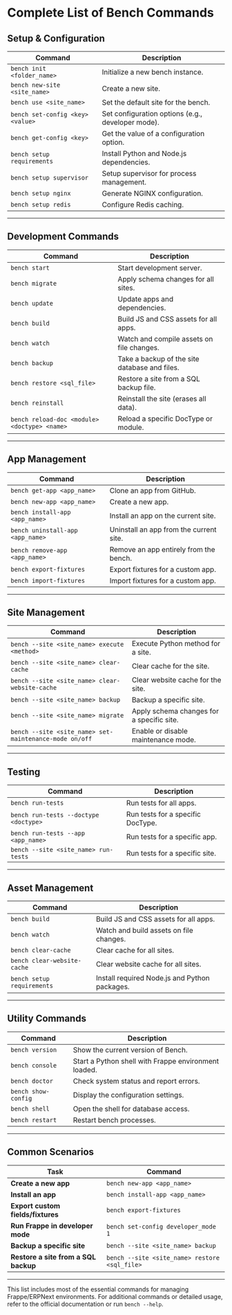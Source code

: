 # Complete List of Bench Commands

## **Setup & Configuration**

| Command                                     | Description                                                |
|---------------------------------------------|------------------------------------------------------------|
| `bench init <folder_name>`                  | Initialize a new bench instance.                          |
| `bench new-site <site_name>`                | Create a new site.                                         |
| `bench use <site_name>`                     | Set the default site for the bench.                       |
| `bench set-config <key> <value>`            | Set configuration options (e.g., developer mode).          |
| `bench get-config <key>`                    | Get the value of a configuration option.                  |
| `bench setup requirements`                  | Install Python and Node.js dependencies.                  |
| `bench setup supervisor`                    | Setup supervisor for process management.                  |
| `bench setup nginx`                         | Generate NGINX configuration.                             |
| `bench setup redis`                         | Configure Redis caching.                                   |

---

## **Development Commands**

| Command                                     | Description                                                |
|---------------------------------------------|------------------------------------------------------------|
| `bench start`                               | Start development server.                                  |
| `bench migrate`                             | Apply schema changes for all sites.                       |
| `bench update`                              | Update apps and dependencies.                             |
| `bench build`                               | Build JS and CSS assets for all apps.                     |
| `bench watch`                               | Watch and compile assets on file changes.                 |
| `bench backup`                              | Take a backup of the site database and files.             |
| `bench restore <sql_file>`                  | Restore a site from a SQL backup file.                    |
| `bench reinstall`                           | Reinstall the site (erases all data).                     |
| `bench reload-doc <module> <doctype> <name>`| Reload a specific DocType or module.                      |

---

## **App Management**

| Command                                     | Description                                                |
|---------------------------------------------|------------------------------------------------------------|
| `bench get-app <app_name>`                  | Clone an app from GitHub.                                  |
| `bench new-app <app_name>`                  | Create a new app.                                          |
| `bench install-app <app_name>`              | Install an app on the current site.                       |
| `bench uninstall-app <app_name>`            | Uninstall an app from the current site.                   |
| `bench remove-app <app_name>`               | Remove an app entirely from the bench.                    |
| `bench export-fixtures`                     | Export fixtures for a custom app.                         |
| `bench import-fixtures`                     | Import fixtures for a custom app.                         |

---

## **Site Management**

| Command                                     | Description                                                |
|---------------------------------------------|------------------------------------------------------------|
| `bench --site <site_name> execute <method>` | Execute Python method for a site.                         |
| `bench --site <site_name> clear-cache`      | Clear cache for the site.                                  |
| `bench --site <site_name> clear-website-cache`| Clear website cache for the site.                        |
| `bench --site <site_name> backup`           | Backup a specific site.                                    |
| `bench --site <site_name> migrate`          | Apply schema changes for a specific site.                 |
| `bench --site <site_name> set-maintenance-mode on/off` | Enable or disable maintenance mode.                      |

---

## **Testing**

| Command                                     | Description                                                |
|---------------------------------------------|------------------------------------------------------------|
| `bench run-tests`                           | Run tests for all apps.                                    |
| `bench run-tests --doctype <doctype>`       | Run tests for a specific DocType.                         |
| `bench run-tests --app <app_name>`          | Run tests for a specific app.                             |
| `bench --site <site_name> run-tests`        | Run tests for a specific site.                            |

---

## **Asset Management**

| Command                                     | Description                                                |
|---------------------------------------------|------------------------------------------------------------|
| `bench build`                               | Build JS and CSS assets for all apps.                     |
| `bench watch`                               | Watch and build assets on file changes.                   |
| `bench clear-cache`                         | Clear cache for all sites.                                |
| `bench clear-website-cache`                 | Clear website cache for all sites.                        |
| `bench setup requirements`                  | Install required Node.js and Python packages.             |

---

## **Utility Commands**

| Command                                     | Description                                                |
|---------------------------------------------|------------------------------------------------------------|
| `bench version`                             | Show the current version of Bench.                        |
| `bench console`                             | Start a Python shell with Frappe environment loaded.       |
| `bench doctor`                              | Check system status and report errors.                    |
| `bench show-config`                         | Display the configuration settings.                       |
| `bench shell`                               | Open the shell for database access.                       |
| `bench restart`                             | Restart bench processes.                                   |

---

## **Common Scenarios**

| Task                                        | Command                                                    |
|---------------------------------------------|------------------------------------------------------------|
| **Create a new app**                        | `bench new-app <app_name>`                                 |
| **Install an app**                          | `bench install-app <app_name>`                             |
| **Export custom fields/fixtures**           | `bench export-fixtures`                                    |
| **Run Frappe in developer mode**            | `bench set-config developer_mode 1`                        |
| **Backup a specific site**                  | `bench --site <site_name> backup`                          |
| **Restore a site from a SQL backup**        | `bench --site <site_name> restore <sql_file>`              |

---

This list includes most of the essential commands for managing Frappe/ERPNext environments. For additional commands or detailed usage, refer to the official documentation or run `bench --help`. 
